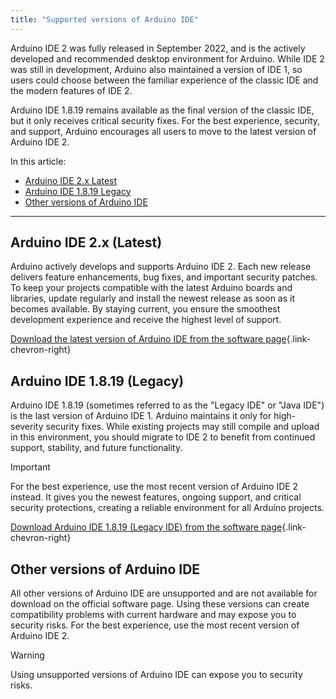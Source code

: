 ```yaml
---
title: "Supported versions of Arduino IDE"
---
```


Arduino IDE 2 was fully released in September 2022, and is the actively developed and recommended desktop environment for Arduino. While IDE 2 was still in development, Arduino also maintained a version of IDE 1, so users could choose between the familiar experience of the classic IDE and the modern features of IDE 2.

Arduino IDE 1.8.19 remains available as the final version of the classic IDE, but it only receives critical security fixes. For the best experience, security, and support, Arduino encourages all users to move to the latest version of Arduino IDE 2.

In this article:

<!-- TOC -->

- [Arduino IDE 2.x Latest](#arduino-ide-2x-latest)
- [Arduino IDE 1.8.19 Legacy](#arduino-ide-1819-legacy)
- [Other versions of Arduino IDE](#other-versions-of-arduino-ide)

<!-- /TOC -->

---

## Arduino IDE 2.x (Latest)

Arduino actively develops and supports Arduino IDE 2. Each new release delivers feature enhancements, bug fixes, and important security patches. To keep your projects compatible with the latest Arduino boards and libraries, update regularly and install the newest release as soon as it becomes available. By staying current, you ensure the smoothest development experience and receive the highest level of support.

[Download the latest version of Arduino IDE from the software page](https://www.arduino.cc/en/software/){.link-chevron-right}

## Arduino IDE 1.8.19 (Legacy)

Arduino IDE 1.8.19 (sometimes referred to as the "Legacy IDE" or "Java IDE") is the last version of Arduino IDE 1. Arduino maintains it only for high-severity security fixes. While existing projects may still compile and upload in this environment, you should migrate to IDE 2 to benefit from continued support, stability, and future functionality.

> [!IMPORTANT]
> For the best experience, use the most recent version of Arduino IDE 2 instead. It gives you the newest features, ongoing support, and critical security protections, creating a reliable environment for all Arduino projects.

[Download Arduino IDE 1.8.19 (Legacy IDE) from the software page](https://www.arduino.cc/en/software/){.link-chevron-right}

## Other versions of Arduino IDE

All other versions of Arduino IDE are unsupported and are not available for download on the official software page. Using these versions can create compatibility problems with current hardware and may expose you to security risks. For the best experience, use the most recent version of Arduino IDE 2.

> [!WARNING]
> Using unsupported versions of Arduino IDE can expose you to security risks.
